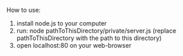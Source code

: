 How to use:
1. install node.js to your computer
2. run: node pathToThisDirectory/private/server.js (replace pathToThisDirectory with the path to this directory)
3. open localhost:80 on your web-browser